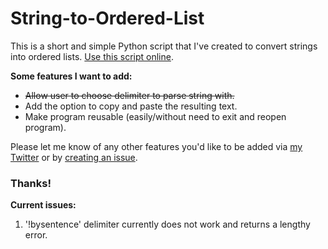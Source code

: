 # String-to-Ordered-List

This is a short and simple Python script that I've created to convert strings into ordered lists. [Use this script online](https://repl.it/@Lathryx/String-to-Ordered-List). 

**Some features I want to add:** 
- ~~Allow user to choose delimiter to parse string with.~~ 
- Add the option to copy and paste the resulting text. 
- Make program reusable (easily/without need to exit and reopen program). 

Please let me know of any other features you'd like to be added via [my Twitter](https://twitter.com/CaydenWalsh3) or by [creating an issue](https://github.com/Lathryx/String-to-Ordered-List/issues/new). 

### Thanks! 

**Current issues:** 
1. '!bysentence' delimiter currently does not work and returns a lengthy error. 
